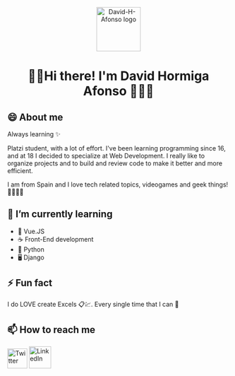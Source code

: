 <p align="center"><a href="https://github.com/David-H-Afonso"><img width="100" src="https://avatars.githubusercontent.com/u/73822977?v=4" alt="David-H-Afonso logo"></a></p>
<h1 align="center">🖖🏻Hi there! I'm David Hormiga Afonso 👨🏻‍💻</h1>
<h2>😄 About me</h2>
<p>Always learning ✨</p>
<p>Platzi student, with a lot of effort. I've been learning programming since 16, and at 18 I decided to specialize at Web Development. I really like to organize projects and to build and review code to make it better and more efficient.</p>
<p>I am from Spain and I love tech related topics, videogames and geek things! 🚀✨👨‍💻</p>
<h2>🌱 I’m currently learning</h2>
<ul>
  <li>🔰 Vue.JS</li>
  <li>☕ Front-End development</li>
  <li>🐍 Python</li>
  <li>🖥 Django</li>
</ul>
<h2>⚡ Fun fact</h2>
<p>I do LOVE create Excels 📋💹. Every single time that I can 🤣</p>
<h2>📫 How to reach me</h2>
<p>
  <a href="https://twitter.com/RikkuESP" ><img width=45px src="https://www.sharethis.com/wp-content/uploads/2017/05/Twitter.png" alt="Twitter"></a>
  <a href="https://www.linkedin.com/in/david-hormiga-afonso/" ><img width=50px src="https://lh3.googleusercontent.com/proxy/pcc3fjOGWo-97YpzxLGn4ESjhhVVMG6janyImWkzZArfETdAQNM-quc3DE__DHcz0xsUDkkkDc06o3SSjvch_od3TubbJSi-xfT1p_WcJHEI96WtQ2R2N_64BiD0uZHOXbmVidM6H0zK0gA" alt="LinkedIn"></a>
</p>
